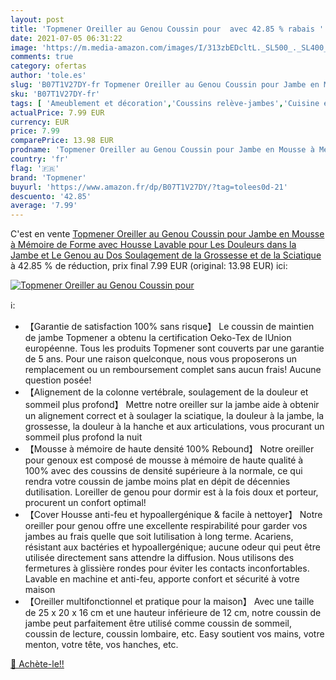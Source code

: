 ```yaml
---
layout: post
title: 'Topmener Oreiller au Genou Coussin pour  avec 42.85 % rabais '
date: 2021-07-05 06:31:22
image: 'https://m.media-amazon.com/images/I/313zbEDcltL._SL500_._SL400_.jpg'
comments: true
category: ofertas
author: 'tole.es'
slug: 'B07T1V27DY-fr Topmener Oreiller au Genou Coussin pour Jambe en Mousse à...'
sku: 'B07T1V27DY-fr'
tags: [ 'Ameublement et décoration','Coussins relève-jambes','Cuisine et Maison','Linge de lit et oreillers','Literie et linge de maison','Oreillers','topmener', ]
actualPrice: 7.99 EUR
currency: EUR
price: 7.99
comparePrice: 13.98 EUR
prodname: 'Topmener Oreiller au Genou Coussin pour Jambe en Mousse à Mémoire de Forme avec Housse Lavable pour Les Douleurs dans la Jambe et Le Genou au Dos  Soulagement de la Grossesse et de la Sciatique'
country: 'fr'
flag: '🇫🇷'
brand: 'Topmener'
buyurl: 'https://www.amazon.fr/dp/B07T1V27DY/?tag=tolees0d-21'
descuento: '42.85'
average: '7.99'
---
```


C'est en vente [Topmener Oreiller au Genou Coussin pour Jambe en Mousse à Mémoire de Forme avec Housse Lavable pour Les Douleurs dans la Jambe et Le Genou au Dos  Soulagement de la Grossesse et de la Sciatique](https://www.amazon.fr/dp/B07T1V27DY/?tag=tolees0d-21)  à  42.85 % de réduction, prix final  7.99 EUR (original: 13.98 EUR) ici:

[![Topmener Oreiller au Genou Coussin pour ](https://m.media-amazon.com/images/I/313zbEDcltL._SL500_._SL400_.jpg)](https://www.amazon.fr/dp/B07T1V27DY/?tag=tolees0d-21)

ℹ️:

- 【Garantie de satisfaction 100% sans risque】 Le coussin de maintien de jambe Topmener a obtenu la certification Oeko-Tex de lUnion européenne. Tous les produits Topmener sont couverts par une garantie de 5 ans. Pour une raison quelconque, nous vous proposerons un remplacement ou un remboursement complet sans aucun frais! Aucune question posée!
- 【Alignement de la colonne vertébrale, soulagement de la douleur et sommeil plus profond】 Mettre notre oreiller sur la jambe aide à obtenir un alignement correct et à soulager la sciatique, la douleur à la jambe, la grossesse, la douleur à la hanche et aux articulations, vous procurant un sommeil plus profond la nuit
- 【Mousse à mémoire de haute densité 100% Rebound】 Notre oreiller pour genoux est composé de mousse à mémoire de haute qualité à 100% avec des coussins de densité supérieure à la normale, ce qui rendra votre coussin de jambe moins plat en dépit de décennies dutilisation. Loreiller de genou pour dormir est à la fois doux et porteur, procurent un confort optimal!
- 【Cover Housse anti-feu et hypoallergénique & facile à nettoyer】 Notre oreiller pour genou offre une excellente respirabilité pour garder vos jambes au frais quelle que soit lutilisation à long terme. Acariens, résistant aux bactéries et hypoallergénique; aucune odeur qui peut être utilisée directement sans attendre la diffusion. Nous utilisons des fermetures à glissière rondes pour éviter les contacts inconfortables. Lavable en machine et anti-feu, apporte confort et sécurité à votre maison
- 【Oreiller multifonctionnel et pratique pour la maison】 Avec une taille de 25 x 20 x 16 cm et une hauteur inférieure de 12 cm, notre coussin de jambe peut parfaitement être utilisé comme coussin de sommeil, coussin de lecture, coussin lombaire, etc. Easy soutient vos mains, votre menton, votre tête, vos hanches, etc.

[🛒 Achète-le!!](https://www.amazon.fr/dp/B07T1V27DY/?tag=tolees0d-21)
